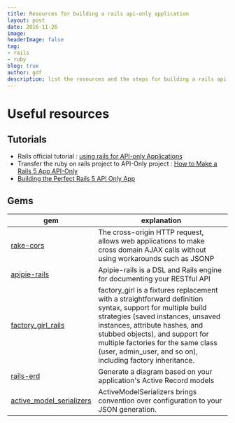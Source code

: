 ```yaml
---
title: Resources for building a rails api-only application
layout: post
date: 2016-11-26
image: 
headerImage: false
tag:
- rails
- ruby
blog: true
author: gdf
description: list the resources and the steps for building a rails api-only application
---
```


# Useful resources

## Tutorials

- Rails official tutorial : [using rails for API-only Applications](http://edgeguides.rubyonrails.org/api_app.html)
- Transfer the ruby on rails project to API-Only project : [How to Make a Rails 5 App API-Only](https://hashrocket.com/blog/posts/how-to-make-rails-5-api-only)
- [Building the Perfect Rails 5 API Only App](http://sourcey.com/building-the-prefect-rails-5-api-only-app/)

## Gems

|gem|explanation|
| --- | --- |
|[rake-cors](https://github.com/cyu/rack-cors)|The cross-origin HTTP request, allows web applications to make cross domain AJAX calls without using workarounds such as JSONP|
|[apipie-rails](https://github.com/Apipie/apipie-rails)|Apipie-rails is a DSL and Rails engine for documenting your RESTful API|
|[factory_girl_rails](https://github.com/thoughtbot/factory_girl_rails)|factory_girl is a fixtures replacement with a straightforward definition syntax, support for multiple build strategies (saved instances, unsaved instances, attribute hashes, and stubbed objects), and support for multiple factories for the same class (user, admin_user, and so on), including factory inheritance.|
|[rails-erd](https://github.com/voormedia/rails-erd)|Generate a diagram based on your application's Active Record models|
|[active_model_serializers](https://github.com/rails-api/active_model_serializers)|ActiveModelSerializers brings convention over configuration to your JSON generation.|
